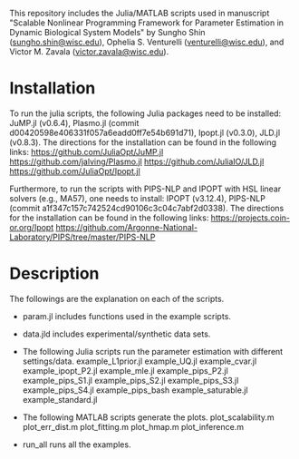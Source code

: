This repository includes the Julia/MATLAB scripts used in manuscript "Scalable Nonlinear Programming Framework for Parameter Estimation in Dynamic Biological System Models" by Sungho Shin (sungho.shin@wisc.edu), Ophelia S. Venturelli (venturelli@wisc.edu), and Victor M. Zavala (victor.zavala@wisc.edu).

# Installation

To run the julia scripts, the following Julia packages need to be installed:
JuMP.jl (v0.6.4), Plasmo.jl (commit d00420598e406331f057a6eadd0ff7e54b691d71), Ipopt.jl (v0.3.0), JLD.jl (v0.8.3).
The directions for the installation can be found in the following links:
https://github.com/JuliaOpt/JuMP.jl
https://github.com/jalving/Plasmo.jl
https://github.com/JuliaIO/JLD.jl
https://github.com/JuliaOpt/Ipopt.jl

Furthermore, to run the scripts with PIPS-NLP and IPOPT with HSL linear solvers (e.g., MA57), one needs to install:
IPOPT (v3.12.4), PIPS-NLP (commit a1f347c157c742524cd90106c3c04c7abf2d0338).
The directions for the installation can be found in the following links:
https://projects.coin-or.org/Ipopt
https://github.com/Argonne-National-Laboratory/PIPS/tree/master/PIPS-NLP

# Description

The followings are the explanation on each of the scripts.

- param.jl includes functions used in the example scripts.

- data.jld includes experimental/synthetic data sets.

- The following Julia scripts run the parameter estimation with different settings/data.
example_L1prior.jl
example_UQ.jl
example_cvar.jl
example_ipopt_P2.jl
example_mle.jl
example_pips_P2.jl
example_pips_S1.jl
example_pips_S2.jl
example_pips_S3.jl
example_pips_S4.jl
example_pips_bash
example_saturable.jl
example_standard.jl

- The following MATLAB scripts generate the plots.
plot_scalability.m
plot_err_dist.m
plot_fitting.m
plot_hmap.m
plot_inference.m

- run_all runs all the examples.
